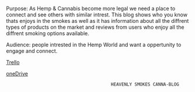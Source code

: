 Purpose: As Hemp & Cannabis become more legal we need a place to connect and see others with similar intrest. This blog shows who you know thats enjoys in the smokes as well as it has information about all the diffrent types of products on the market and reviews from users who enjoy all the diffrent smoking options available. 

Audience: people intrested in the Hemp World and want a oppertunity to engage and connect.

[Trello](https://trello.com/b/XwyRAQDC/cannacabniet)

[oneDrive]()

                                            HEAVENLY SMOKES CANNA-BLOG
